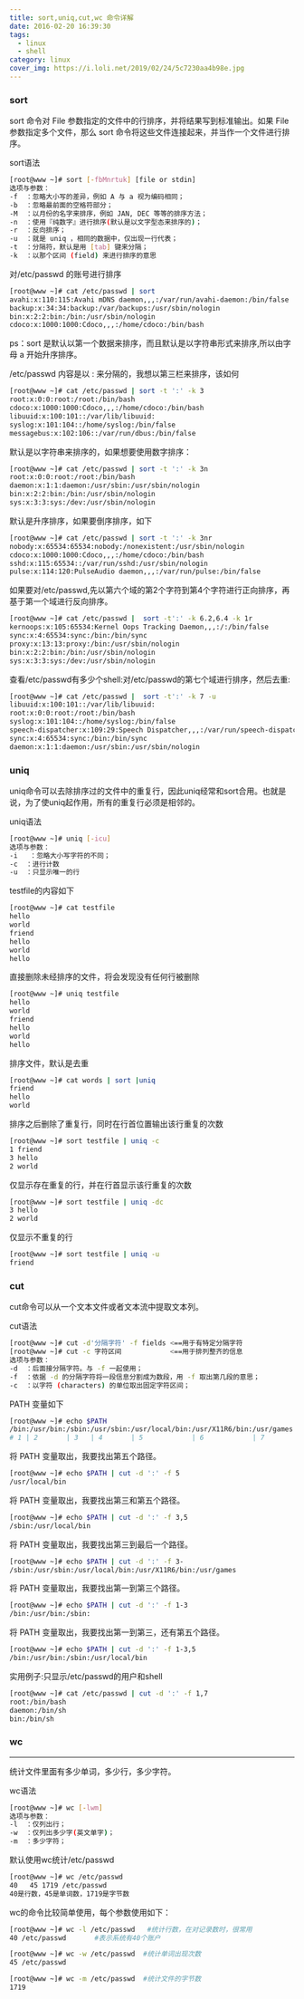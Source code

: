 ```yaml
---
title: sort,uniq,cut,wc 命令详解
date: 2016-02-20 16:39:30
tags:
  - linux
  - shell
category: linux
cover_img: https://i.loli.net/2019/02/24/5c7230aa4b98e.jpg
---
```


### sort

sort 命令对 File 参数指定的文件中的行排序，并将结果写到标准输出。如果 File 参数指定多个文件，那么 sort 命令将这些文件连接起来，并当作一个文件进行排序。

sort语法

``` bash
[root@www ~]# sort [-fbMnrtuk] [file or stdin]
选项与参数：
-f  ：忽略大小写的差异，例如 A 与 a 视为编码相同；
-b  ：忽略最前面的空格符部分；
-M  ：以月份的名字来排序，例如 JAN, DEC 等等的排序方法；
-n  ：使用『纯数字』进行排序(默认是以文字型态来排序的)；
-r  ：反向排序；
-u  ：就是 uniq ，相同的数据中，仅出现一行代表；
-t  ：分隔符，默认是用 [tab] 键来分隔；
-k  ：以那个区间 (field) 来进行排序的意思
```
<!-- more -->

对/etc/passwd 的账号进行排序

``` bash
[root@www ~]# cat /etc/passwd | sort
avahi:x:110:115:Avahi mDNS daemon,,,:/var/run/avahi-daemon:/bin/false
backup:x:34:34:backup:/var/backups:/usr/sbin/nologin
bin:x:2:2:bin:/bin:/usr/sbin/nologin
cdoco:x:1000:1000:Cdoco,,,:/home/cdoco:/bin/bash
```
ps：sort 是默认以第一个数据来排序，而且默认是以字符串形式来排序,所以由字母 a 开始升序排序。

/etc/passwd 内容是以 : 来分隔的，我想以第三栏来排序，该如何

``` bash
[root@www ~]# cat /etc/passwd | sort -t ':' -k 3
root:x:0:0:root:/root:/bin/bash
cdoco:x:1000:1000:Cdoco,,,:/home/cdoco:/bin/bash
libuuid:x:100:101::/var/lib/libuuid:
syslog:x:101:104::/home/syslog:/bin/false
messagebus:x:102:106::/var/run/dbus:/bin/false
```

默认是以字符串来排序的，如果想要使用数字排序：

``` bash
[root@www ~]# cat /etc/passwd | sort -t ':' -k 3n
root:x:0:0:root:/root:/bin/bash
daemon:x:1:1:daemon:/usr/sbin:/usr/sbin/nologin
bin:x:2:2:bin:/bin:/usr/sbin/nologin
sys:x:3:3:sys:/dev:/usr/sbin/nologin
```

默认是升序排序，如果要倒序排序，如下

``` bash
[root@www ~]# cat /etc/passwd | sort -t ':' -k 3nr
nobody:x:65534:65534:nobody:/nonexistent:/usr/sbin/nologin
cdoco:x:1000:1000:Cdoco,,,:/home/cdoco:/bin/bash
sshd:x:115:65534::/var/run/sshd:/usr/sbin/nologin
pulse:x:114:120:PulseAudio daemon,,,:/var/run/pulse:/bin/false
```

如果要对/etc/passwd,先以第六个域的第2个字符到第4个字符进行正向排序，再基于第一个域进行反向排序。

``` bash
[root@www ~]# cat /etc/passwd |  sort -t':' -k 6.2,6.4 -k 1r
kernoops:x:105:65534:Kernel Oops Tracking Daemon,,,:/:/bin/false
sync:x:4:65534:sync:/bin:/bin/sync
proxy:x:13:13:proxy:/bin:/usr/sbin/nologin
bin:x:2:2:bin:/bin:/usr/sbin/nologin
sys:x:3:3:sys:/dev:/usr/sbin/nologin
```

查看/etc/passwd有多少个shell:对/etc/passwd的第七个域进行排序，然后去重:

``` bash
[root@www ~]# cat /etc/passwd |  sort -t':' -k 7 -u
libuuid:x:100:101::/var/lib/libuuid:
root:x:0:0:root:/root:/bin/bash
syslog:x:101:104::/home/syslog:/bin/false
speech-dispatcher:x:109:29:Speech Dispatcher,,,:/var/run/speech-dispatcher:/bin/sh
sync:x:4:65534:sync:/bin:/bin/sync
daemon:x:1:1:daemon:/usr/sbin:/usr/sbin/nologin
```

### uniq

uniq命令可以去除排序过的文件中的重复行，因此uniq经常和sort合用。也就是说，为了使uniq起作用，所有的重复行必须是相邻的。

uniq语法

``` bash
[root@www ~]# uniq [-icu]
选项与参数：
-i   ：忽略大小写字符的不同；
-c  ：进行计数
-u  ：只显示唯一的行
```

testfile的内容如下

``` bash
[root@www ~]# cat testfile
hello
world
friend
hello
world
hello
```

直接删除未经排序的文件，将会发现没有任何行被删除

``` bash
[root@www ~]# uniq testfile  
hello
world
friend
hello
world
hello
```

排序文件，默认是去重

``` bash
[root@www ~]# cat words | sort |uniq
friend
hello
world
```

排序之后删除了重复行，同时在行首位置输出该行重复的次数

``` bash
[root@www ~]# sort testfile | uniq -c
1 friend
3 hello
2 world
```

仅显示存在重复的行，并在行首显示该行重复的次数

``` bash
[root@www ~]# sort testfile | uniq -dc
3 hello
2 world
```

仅显示不重复的行

``` bash
[root@www ~]# sort testfile | uniq -u
friend
```

### cut

cut命令可以从一个文本文件或者文本流中提取文本列。

cut语法

``` bash
[root@www ~]# cut -d'分隔字符' -f fields <==用于有特定分隔字符
[root@www ~]# cut -c 字符区间            <==用于排列整齐的信息
选项与参数：
-d  ：后面接分隔字符。与 -f 一起使用；
-f  ：依据 -d 的分隔字符将一段信息分割成为数段，用 -f 取出第几段的意思；
-c  ：以字符 (characters) 的单位取出固定字符区间；
```

PATH 变量如下

``` bash
[root@www ~]# echo $PATH
/bin:/usr/bin:/sbin:/usr/sbin:/usr/local/bin:/usr/X11R6/bin:/usr/games
# 1 | 2       | 3   | 4       | 5            | 6            | 7
```

将 PATH 变量取出，我要找出第五个路径。

``` bash
[root@www ~]# echo $PATH | cut -d ':' -f 5
/usr/local/bin
```

将 PATH 变量取出，我要找出第三和第五个路径。

``` bash
[root@www ~]# echo $PATH | cut -d ':' -f 3,5
/sbin:/usr/local/bin
```

将 PATH 变量取出，我要找出第三到最后一个路径。

``` bash
[root@www ~]# echo $PATH | cut -d ':' -f 3-
/sbin:/usr/sbin:/usr/local/bin:/usr/X11R6/bin:/usr/games
```

将 PATH 变量取出，我要找出第一到第三个路径。

``` bash
[root@www ~]# echo $PATH | cut -d ':' -f 1-3
/bin:/usr/bin:/sbin:
```


将 PATH 变量取出，我要找出第一到第三，还有第五个路径。

``` bash
[root@www ~]# echo $PATH | cut -d ':' -f 1-3,5
/bin:/usr/bin:/sbin:/usr/local/bin
```

实用例子:只显示/etc/passwd的用户和shell

``` bash
[root@www ~]# cat /etc/passwd | cut -d ':' -f 1,7
root:/bin/bash
daemon:/bin/sh
bin:/bin/sh
```

### wc

----------

统计文件里面有多少单词，多少行，多少字符。

wc语法

``` bash
[root@www ~]# wc [-lwm]
选项与参数：
-l  ：仅列出行；
-w  ：仅列出多少字(英文单字)；
-m  ：多少字符；
```

默认使用wc统计/etc/passwd

``` bash
[root@www ~]# wc /etc/passwd
40   45 1719 /etc/passwd
40是行数，45是单词数，1719是字节数
```


wc的命令比较简单使用，每个参数使用如下：

``` bash
[root@www ~]# wc -l /etc/passwd   #统计行数，在对记录数时，很常用
40 /etc/passwd       #表示系统有40个账户
```
``` bash
[root@www ~]# wc -w /etc/passwd  #统计单词出现次数
45 /etc/passwd
```
``` bash
[root@www ~]# wc -m /etc/passwd  #统计文件的字节数
1719
```
